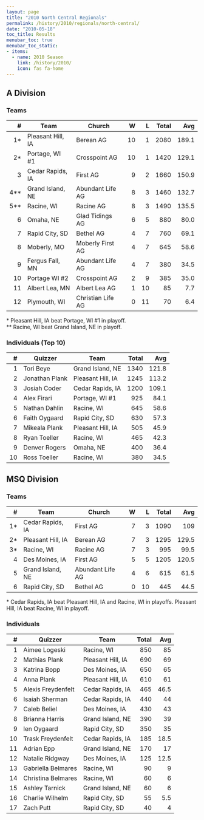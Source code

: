 ```yaml
---
layout: page
title: "2010 North Central Regionals"
permalink: /history/2010/regionals/north-central/
date: "2010-05-18"
toc_title: Results
menubar_toc: true
menubar_toc_static:
- items:
  - name: 2010 Season
    link: /history/2010/
    icon: fas fa-home
---
```


## A Division

### Teams

|    # | Team              | Church            |    W |    L | Total |   Avg |
| ---: | ----------------- | ----------------- | ---: | ---: | ----: | ----: |
|   1* | Pleasant Hill, IA | Berean AG         |   10 |    1 |  2080 | 189.1 |
|   2* | Portage, WI #1    | Crosspoint AG     |   10 |    1 |  1420 | 129.1 |
|    3 | Cedar Rapids, IA  | First AG          |    9 |    2 |  1660 | 150.9 |
|  4** | Grand Island, NE  | Abundant Life AG  |    8 |    3 |  1460 | 132.7 |
|  5** | Racine, WI        | Racine AG         |    8 |    3 |  1490 | 135.5 |
|    6 | Omaha, NE         | Glad Tidings AG   |    6 |    5 |   880 |  80.0 |
|    7 | Rapid City, SD    | Bethel AG         |    4 |    7 |   760 |  69.1 |
|    8 | Moberly, MO       | Moberly First AG  |    4 |    7 |   645 |  58.6 |
|    9 | Fergus Fall, MN   | Abundant Life AG  |    4 |    7 |   380 |  34.5 |
|   10 | Portage WI #2     | Crosspoint AG     |    2 |    9 |   385 |  35.0 |
|   11 | Albert Lea, MN    | Albert Lea AG     |    1 |   10 |    85 |   7.7 |
|   12 | Plymouth, WI      | Christian Life AG |    0 |   11 |    70 |   6.4 |

\* Pleasant Hill, IA beat Portage, WI #1 in playoff.\
\*\* Racine, WI beat Grand Island, NE in playoff.

### Individuals (Top 10)

|    # | Quizzer        | Team              | Total |   Avg |
| ---: | -------------- | ----------------- | ----: | ----: |
|    1 | Tori Beye      | Grand Island, NE  |  1340 | 121.8 |
|    2 | Jonathan Plank | Pleasant Hill, IA |  1245 | 113.2 |
|    3 | Josiah Coder   | Cedar Rapids, IA  |  1200 | 109.1 |
|    4 | Alex Firari    | Portage, WI #1    |   925 |  84.1 |
|    5 | Nathan Dahlin  | Racine, WI        |   645 |  58.6 |
|    6 | Faith Oygaard  | Rapid City, SD    |   630 |  57.3 |
|    7 | Mikeala Plank  | Pleasant Hill, IA |   505 |  45.9 |
|    8 | Ryan Toeller   | Racine, WI        |   465 |  42.3 |
|    9 | Denver Rogers  | Omaha, NE         |   400 |  36.4 |
|   10 | Ross Toeller   | Racine, WI        |   380 |  34.5 |

## MSQ Division

### Teams

|    # | Team              | Church           |    W |    L | Total |   Avg |
| ---: | ----------------- | ---------------- | ---: | ---: | ----: | ----: |
|   1* | Cedar Rapids, IA  | First AG         |    7 |    3 |  1090 |   109 |
|   2* | Pleasant Hill, IA | Berean AG        |    7 |    3 |  1295 | 129.5 |
|   3* | Racine, WI        | Racine AG        |    7 |    3 |   995 |  99.5 |
|    4 | Des Moines, IA    | First AG         |    5 |    5 |  1205 | 120.5 |
|    5 | Grand Island, NE  | Abundant Life AG |    4 |    6 |   615 |  61.5 |
|    6 | Rapid City, SD    | Bethel AG        |    0 |   10 |   445 |  44.5 |

\* Cedar Rapids, IA beat Pleasant Hill, IA and Racine, WI in playoffs. Pleasant Hill, IA beat Racine, WI in playoff.

### Individuals

|    # | Quizzer            | Team              | Total |  Avg |
| ---: | ------------------ | ----------------- | ----: | ---: |
|    1 | Aimee Logeski      | Racine, WI        |   850 |   85 |
|    2 | Mathias Plank      | Pleasant Hill, IA |   690 |   69 |
|    3 | Katrina Bopp       | Des Moines, IA    |   650 |   65 |
|    4 | Anna Plank         | Pleasant Hill, IA |   610 |   61 |
|    5 | Alexis Freydenfelt | Cedar Rapids, IA  |   465 | 46.5 |
|    6 | Isaiah Sherman     | Cedar Rapids, IA  |   440 |   44 |
|    7 | Caleb Beliel       | Des Moines, IA    |   430 |   43 |
|    8 | Brianna Harris     | Grand Island, NE  |   390 |   39 |
|    9 | len Oygaard        | Rapid City, SD    |   350 |   35 |
|   10 | Trask Freydenfelt  | Cedar Rapids, IA  |   185 | 18.5 |
|   11 | Adrian Epp         | Grand Island, NE  |   170 |   17 |
|   12 | Natalie Ridgway    | Des Moines, IA    |   125 | 12.5 |
|   13 | Gabriella Belmares | Racine, WI        |    90 |    9 |
|   14 | Christina Belmares | Racine, WI        |    60 |    6 |
|   15 | Ashley Tarnick     | Grand Island, NE  |    60 |    6 |
|   16 | Charlie Wilhelm    | Rapid City, SD    |    55 |  5.5 |
|   17 | Zach Putt          | Rapid City, SD    |    40 |    4 |
